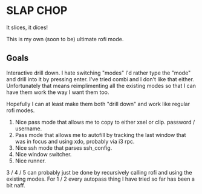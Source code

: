 SLAP CHOP
=========

It slices, it dices!

This is my own (soon to be) ultimate rofi mode.

Goals
-----

Interactive drill down. I hate switching "modes" I'd rather type the "mode" and drill into it by pressing enter. I've tried combi and I don't like that either. Unfortunately that means reimplimenting all the existing modes so that I can have them work the way I want them too.

Hopefully I can at least make them both "drill down" and work like regular rofi modes.


1. Nice pass mode that allows me to copy to either xsel or clip. password / username.
2. Pass mode that allows me to autofill by tracking the last window that was in focus and using xdo, probably via i3 rpc.
3. Nice ssh mode that parses ssh\_config.
4. Nice window switcher.
5. Nice runner.

3 / 4 / 5 can probably just be done by recursively calling rofi and using the existing modes. For 1 / 2 every autopass thing I have tried so far has been a bit naff.
